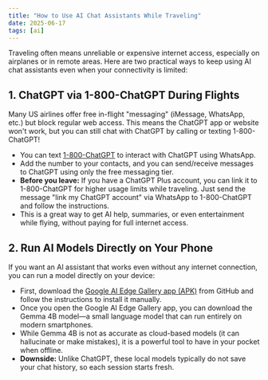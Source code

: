 ```yaml
---
title: "How to Use AI Chat Assistants While Traveling"
date: 2025-06-17
tags: [ai]
---
```


Traveling often means unreliable or expensive internet access, especially on airplanes or in remote areas. Here are two practical ways to keep using AI chat assistants even when your connectivity is limited:

## 1. ChatGPT via 1-800-ChatGPT During Flights

Many US airlines offer free in-flight "messaging" (iMessage, WhatsApp, etc.) but block regular web access. This means the ChatGPT app or website won't work, but you can still chat with ChatGPT by calling or texting 1-800-ChatGPT!

- You can text [1-800-ChatGPT](https://help.openai.com/en/articles/10193193-1-800-chatgpt-calling-and-messaging-chatgpt-with-your-phone) to interact with ChatGPT using WhatsApp.
- Add the number to your contacts, and you can send/receive messages to ChatGPT using only the free messaging tier.
- **Before you leave:** If you have a ChatGPT Plus account, you can link it to 1-800-ChatGPT for higher usage limits while traveling. Just send the message "link my ChatGPT account" via WhatsApp to 1-800-ChatGPT and follow the instructions.
- This is a great way to get AI help, summaries, or even entertainment while flying, without paying for full internet access.

## 2. Run AI Models Directly on Your Phone

If you want an AI assistant that works even without any internet connection, you can run a model directly on your device:

- First, download the [Google AI Edge Gallery app (APK)](https://github.com/google-ai-edge/gallery) from GitHub and follow the instructions to install it manually.
- Once you open the Google AI Edge Gallery app, you can download the Gemma 4B model—a small language model that can run entirely on modern smartphones.
- While Gemma 4B is not as accurate as cloud-based models (it can hallucinate or make mistakes), it is a powerful tool to have in your pocket when offline.
- **Downside:** Unlike ChatGPT, these local models typically do not save your chat history, so each session starts fresh.